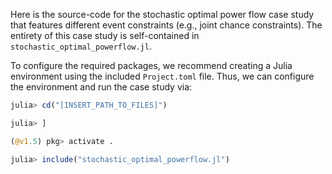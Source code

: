 Here is the source-code for the stochastic optimal power flow case study that 
features different event constraints (e.g., joint chance constraints). The entirety 
of this case study is self-contained in `stochastic_optimal_powerflow.jl`. 

To configure the required packages, we recommend creating a Julia environment 
using the included `Project.toml` file. Thus, we can configure the environment and 
run the case study via:
```julia
julia> cd("[INSERT_PATH_TO_FILES]")

julia> ]

(@v1.5) pkg> activate .

julia> include("stochastic_optimal_powerflow.jl")
```
